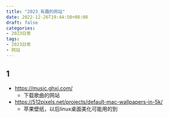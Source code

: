 ```yaml
---
title: "2023_有趣的网站"
date: 2022-12-26T19:44:50+08:00
draft: false
categories:
- 2023日常
tags:
- 2023日常
- 网站
---
```



## 1
- https://music.ghxi.com/
	- 下载歌曲的网站
- https://512pixels.net/projects/default-mac-wallpapers-in-5k/
	- 苹果壁纸，以后linux桌面美化可能用的到
